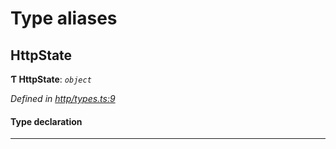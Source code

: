 

# Type aliases

<a id="httpstate"></a>

##  HttpState

**Ƭ HttpState**: *`object`*

*Defined in [http/types.ts:9](https://github.com/polkadot-js/api/blob/34ca31c/packages/rpc-provider/src/http/types.ts#L9)*

#### Type declaration

___

